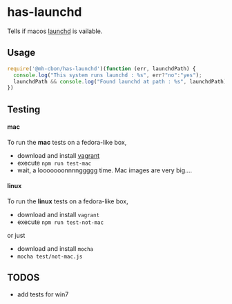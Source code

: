 # has-launchd

Tells if macos [launchd](http://nathangrigg.net/2012/07/schedule-jobs-using-launchd/) is vailable.

## Usage

```js
require('@mh-cbon/has-launchd')(function (err, launchdPath) {
  console.log("This system runs launchd : %s", err?"no":"yes");
  launchdPath && console.log("Found launchd at path : %s", launchdPath)
})
```

## Testing

#### mac

To run the __mac__ tests on a fedora-like box,

- download and install [vagrant](https://www.vagrantup.com/)
- execute `npm run test-mac`
- wait, a looooooonnnnggggg time. Mac images are very big....


#### linux
To run the __linux__ tests on a fedora-like box,

- download and install `vagrant`
- execute `npm run test-not-mac`

or just

- download and install `mocha`
- `mocha test/not-mac.js`

## TODOS

- add tests for win7
